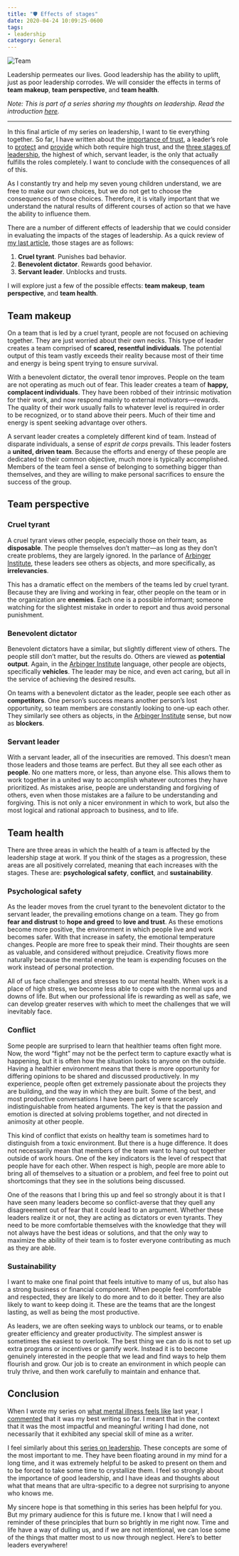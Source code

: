 ```yaml
---
title: "🛡 Effects of stages"
date: 2020-04-24 10:09:25-0600
tags:
- leadership
category: General
---
```


![Team](https://media.bennorris.org/images/bennorris/uploads/2020/eff11e3cd3.jpg)

Leadership permeates our lives. Good leadership has the ability to uplift, just as poor leadership corrodes. We will consider the effects in terms of **team makeup**, **team perspective**, and **team health**.

*Note: This is part of a series sharing my thoughts on leadership. Read the introduction [here](/2020/04/13/thoughts-on-leadership).*

***

In this final article of my series on leadership, I want to tie everything together. So far, I have written about the [importance of trust](https://www.bennorris.org/2020/04/14/leading-through-trust), a leader’s role to [protect](https://www.bennorris.org/2020/04/15/a-leaders-role-protect) and [provide](https://www.bennorris.org/2020/04/17/a-leaders-role-provide) which both require high trust, and the [three stages of leadership](https://www.bennorris.org/2020/04/21/stages-of-leadership), the highest of which, servant leader, is the only that actually fulfills the roles completely. I want to conclude with the consequences of all of this.

As I constantly try and help my seven young children understand, we are free to make our own choices, but we do not get to choose the consequences of those choices. Therefore, it is vitally important that we understand the natural results of different courses of action so that we have the ability to influence them.

There are a number of different effects of leadership that we could consider in evaluating the impacts of the stages of leadership. As a quick review of [my last article](https://www.bennorris.org/2020/04/21/stages-of-leadership), those stages are as follows:

1. **Cruel tyrant**. Punishes bad behavior.
2. **Benevolent dictator**. Rewards good behavior.
3. **Servant leader**. Unblocks and trusts.

I will explore just a few of the possible effects: **team makeup**, **team perspective**, and **team health**.


## Team makeup

On a team that is led by a cruel tyrant, people are not focused on achieving together. They are just worried about their own necks. This type of leader creates a team comprised of **scared, resentful individuals**. The potential output of this team vastly exceeds their reality because most of their time and energy is being spent trying to ensure survival.

With a benevolent dictator, the overall tenor improves. People on the team are not operating as much out of fear. This leader creates a team of **happy, complacent individuals**. They have been robbed of their intrinsic motivation for their work, and now respond mainly to external motivators—rewards. The quality of their work usually falls to whatever level is required in order to be recognized, or to stand above their peers. Much of their time and energy is spent seeking advantage over others.

A servant leader creates a completely different kind of team. Instead of disparate individuals, a sense of *esprit de corps* prevails. This leader fosters a **united, driven team**. Because the efforts and energy of these people are dedicated to their common objective, much more is typically accomplished. Members of the team feel a sense of belonging to something bigger than themselves, and they are willing to make personal sacrifices to ensure the success of the group.


## Team perspective

### Cruel tyrant

A cruel tyrant views other people, especially those on their team, as **disposable**. The people themselves don’t matter—as long as they don’t create problems, they are largely ignored. In the parlance of [Arbinger Institute](https://arbinger.com/), these leaders see others as objects, and more specifically, as **irrelevancies**.

This has a dramatic effect on the members of the teams led by cruel tyrant. Because they are living and working in fear, other people on the team or in the organization are **enemies**. Each one is a possible informant; someone watching for the slightest mistake in order to report and thus avoid personal punishment.


### Benevolent dictator

Benevolent dictators have a similar, but slightly different view of others. The people still don’t matter, but the results do. Others are viewed as **potential output**. Again, in the [Arbinger Institute](https://arbinger.com/) language, other people are objects, specifically **vehicles**. The leader may be nice, and even act caring, but all in the service of achieving the desired results.

On teams with a benevolent dictator as the leader, people see each other as **competitors**. One person’s success means another person’s lost opportunity, so team members are constantly looking to one-up each other. They similarly see others as objects, in the [Arbinger Institute](https://arbinger.com/) sense, but now as **blockers**.


### Servant leader

With a servant leader, all of the insecurities are removed. This doesn’t mean those leaders and those teams are perfect. But they all see each other as **people**. No one matters more, or less, than anyone else. This allows them to work together in a united way to accomplish whatever outcomes they have prioritized. As mistakes arise, people are understanding and forgiving of others, even when those mistakes are a failure to be understanding and forgiving. This is not only a nicer environment in which to work, but also the most logical and rational approach to business, and to life.


## Team health

There are three areas in which the health of a team is affected by the leadership stage at work. If you think of the stages as a progression, these areas are all positively correlated, meaning that each increases with the stages. These are: **psychological safety**, **conflict**, and **sustainability**.


### Psychological safety

As the leader moves from the cruel tyrant to the benevolent dictator to the servant leader, the prevailing emotions change on a team. They go from **fear and distrust** to **hope and greed** to **love and trust**. As these emotions become more positive, the environment in which people live and work becomes safer. With that increase in safety, the emotional temperature changes. People are more free to speak their mind. Their thoughts are seen as valuable, and considered without prejudice. Creativity flows more naturally because the mental energy the team is expending focuses on the work instead of personal protection.

All of us face challenges and stresses to our mental health. When work is a place of high stress, we become less able to cope with the normal ups and downs of life. But when our professional life is rewarding as well as safe, we can develop greater reserves with which to meet the challenges that we will inevitably face.


### Conflict

Some people are surprised to learn that healthier teams often fight more. Now, the word “fight” may not be the perfect term to capture exactly what is happening, but it is often how the situation looks to anyone on the outside. Having a healthier environment means that there is more opportunity for differing opinions to be shared and discussed productively. In my experience, people often get extremely passionate about the projects they are building, and the way in which they are built. Some of the best, and most productive conversations I have been part of were scarcely indistinguishable from heated arguments. The key is that the passion and emotion is directed at solving problems together, and not directed in animosity at other people.

This kind of conflict that exists on healthy team is sometimes hard to distinguish from a toxic environment. But there is a huge difference. It does not necessarily mean that members of the team want to hang out together outside of work hours. One of the key indicators is the level of respect that people have for each other. When respect is high, people are more able to bring all of themselves to a situation or a problem, and feel free to point out shortcomings that they see in the solutions being discussed.

One of the reasons that I bring this up and feel so strongly about it is that I have seen many leaders become so conflict-averse that they quell any disagreement out of fear that it could lead to an argument. Whether these leaders realize it or not, they are acting as dictators or even tyrants. They need to be more comfortable themselves with the knowledge that they will not always have the best ideas or solutions, and that the only way to maximize the ability of their team is to foster everyone contributing as much as they are able.


### Sustainability

I want to make one final point that feels intuitive to many of us, but also has a strong business or financial component. When people feel comfortable and respected, they are likely to do more and to do it better. They are also likely to want to keep doing it. These are the teams that are the longest lasting, as well as being the most productive.

As leaders, we are often seeking ways to unblock our teams, or to enable greater efficiency and greater productivity. The simplest answer is sometimes the easiest to overlook. The best thing we can do is not to set up extra programs or incentives or gamify work. Instead it is to become genuinely interested in the people that we lead and find ways to help them flourish and grow. Our job is to create an environment in which people can truly thrive, and then work carefully to maintain and enhance that.


## Conclusion

When I wrote my series on [what mental illness feels like](https://www.bennorris.org/2019/03/18/what-mental-illness-feels-like) last year, I [commented](https://www.bennorris.org/2019/03/27/finishing-my-series) that it was my best writing so far. I meant that in the context that it was the most impactful and meaningful writing I had done, not necessarily that it exhibited any special skill of mine as a writer.

I feel similarly about this [series on leadership](https://www.bennorris.org/2020/04/13/thoughts-on-leadership). These concepts are some of the most important to me. They have been floating around in my mind for a long time, and it was extremely helpful to be asked to present on them and to be forced to take some time to crystallize them. I feel so strongly about the importance of good leadership, and I have ideas and thoughts about what that means that are ultra-specific to a degree not surprising to anyone who knows me.

My sincere hope is that something in this series has been helpful for you. But my primary audience for this is future me. I know that I will need a reminder of these principles that burn so brightly in me right now. Time and life have a way of dulling us, and if we are not intentional, we can lose some of the things that matter most to us now through neglect. Here’s to better leaders everywhere!